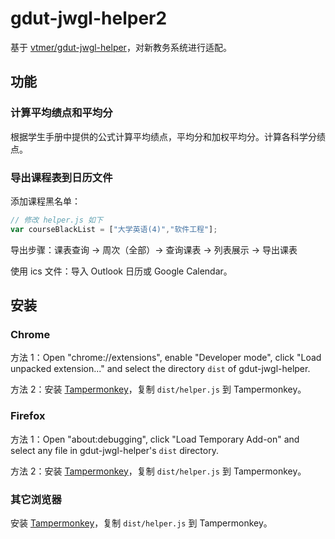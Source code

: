 # gdut-jwgl-helper2

基于 [vtmer/gdut-jwgl-helper](https://github.com/vtmer/gdut-jwgl-helper)，对新教务系统进行适配。

## 功能

### 计算平均绩点和平均分

根据学生手册中提供的公式计算平均绩点，平均分和加权平均分。计算各科学分绩点。

### 导出课程表到日历文件

添加课程黑名单：

``` javascript
// 修改 helper.js 如下
var courseBlackList = ["大学英语(4)","软件工程"];
```

导出步骤：课表查询 -> 周次（全部）-> 查询课表 -> 列表展示 -> 导出课表

使用 ics 文件：导入 Outlook 日历或 Google Calendar。

## 安装

### Chrome

方法 1：Open "chrome://extensions", enable "Developer mode",
click "Load unpacked extension..." and select the directory `dist` of gdut-jwgl-helper.

方法 2：安装 [Tampermonkey](https://chrome.google.com/webstore/detail/tampermonkey/dhdgffkkebhmkfjojejmpbldmpobfkfo)，复制 `dist/helper.js` 到 Tampermonkey。

### Firefox

方法 1：Open "about:debugging", click "Load Temporary Add-on" and
select any file in gdut-jwgl-helper's `dist` directory.

方法 2：安装 [Tampermonkey](https://addons.mozilla.org/en-US/firefox/addon/tampermonkey/)，复制 `dist/helper.js` 到 Tampermonkey。

### 其它浏览器

安装 [Tampermonkey](http://tampermonkey.net/)，复制 `dist/helper.js` 到 Tampermonkey。
